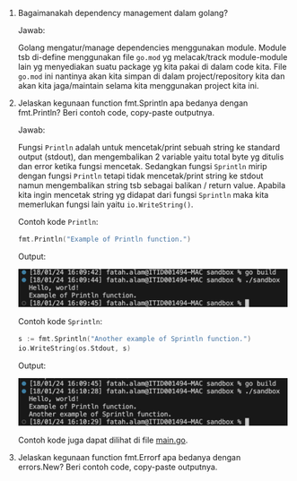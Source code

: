1. Bagaimanakah dependency management dalam golang?

    Jawab:

    Golang mengatur/manage dependencies menggunakan module. Module tsb di-define menggunakan file `go.mod` yg melacak/track module-module lain yg menyediakan suatu package yg kita pakai di dalam code kita. File `go.mod` ini nantinya akan kita simpan di dalam project/repository kita dan akan kita jaga/maintain selama kita menggunakan project kita ini.

2. Jelaskan kegunaan function fmt.Sprintln apa bedanya dengan fmt.Println? Beri contoh code, copy-paste outputnya.

    Jawab:

    Fungsi `Println` adalah untuk mencetak/print sebuah string ke standard output (stdout), dan mengembalikan 2 variable yaitu total byte yg ditulis dan error ketika fungsi mencetak. Sedangkan fungsi `Sprintln` mirip dengan fungsi `Println` tetapi tidak mencetak/print string ke stdout namun mengembalikan string tsb sebagai balikan / return value. Apabila kita ingin mencetak string yg didapat dari fungsi `Sprintln` maka kita memerlukan fungsi lain yaitu `io.WriteString()`.

    Contoh kode `Println`:

    ```go
    fmt.Println("Example of Println function.")
    ```

    Output:

    ![contoh-println](../img/contoh-println.png)

    Contoh kode `Sprintln`:

    ```go
    s := fmt.Sprintln("Another example of Sprintln function.")
	io.WriteString(os.Stdout, s)
    ```

    Output:

    ![contoh-sprintln](../img/contoh-sprintln.png)

    Contoh kode juga dapat dilihat di file [main.go](../main.go).

3. Jelaskan kegunaan function fmt.Errorf apa bedanya dengan errors.New? Beri contoh code, copy-paste outputnya.
